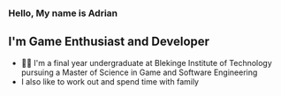 ### Hello, My name is Adrian


## I'm Game Enthusiast and Developer
- 👨‍🎓 I'm a final year undergraduate at Blekinge Institute of Technology pursuing a Master of Science in Game and Software Engineering
- I also like to work out and spend time with family


<br />
<br />

[website]: http://www.student.bth.se/~adno16/dbwebb-kurser/webgl/me/portfolio/index.html